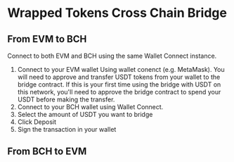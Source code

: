 # Wrapped Tokens Cross Chain Bridge


## From EVM to BCH

Connect to both EVM and BCH using the same Wallet Connect instance.


1. Connect to your EVM wallet Using wallet conenct (e.g. MetaMask). You will need to approve and transfer USDT tokens from your wallet to the bridge contract. If this is your first time using the bridge with USDT on this network, you'll need to approve the bridge contract to spend your USDT before making the transfer.
2. Connect to your BCH wallet using Wallet Connect.
2. Select the amount of USDT you want to bridge
3. Click Deposit
4. Sign the transaction in your wallet

## From BCH to EVM
